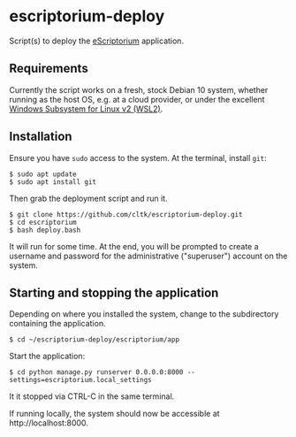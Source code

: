 # escriptorium-deploy
Script(s) to deploy the [eScriptorium](https://gitlab.inria.fr/scripta/escriptorium) application.

## Requirements

Currently the script works on a fresh, stock Debian 10 system, whether running as the host OS, e.g. at a cloud provider, or under the excellent [Windows Subsystem for Linux v2 (WSL2)](https://docs.microsoft.com/en-us/windows/wsl/compare-versions#whats-new-in-wsl-2).

## Installation

Ensure you have `sudo` access to the system.  At the terminal, install `git`:

```shell
$ sudo apt update
$ sudo apt install git
```

Then grab the deployment script and run it.

```shell
$ git clone https://github.com/cltk/escriptorium-deploy.git
$ cd escriptorium
$ bash deploy.bash
```

It will run for some time.  At the end, you will be prompted to create a username and password for the administrative ("superuser") account on the system.

## Starting and stopping the application

Depending on where you installed the system, change to the subdirectory containing the application.

```shell
$ cd ~/escriptorium-deploy/escriptorium/app
```

Start the application:

```shell
$ cd python manage.py runserver 0.0.0.0:8000 --settings=escriptorium.local_settings
```

It it stopped via CTRL-C in the same terminal.

If running locally, the system should now be accessible at http://localhost:8000.


